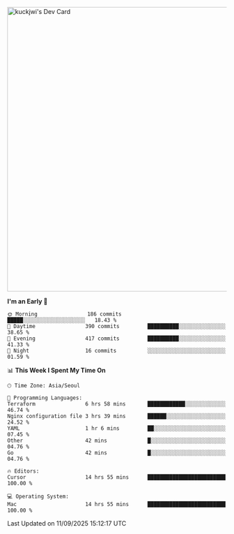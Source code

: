 <a href="https://app.daily.dev/kuckhwancho"><img src="https://api.daily.dev/devcards/v2/efef39c8028947428b3c0b486b9cd9b6.png?r=iz2&type=wide" width="652" alt="kuckjwi's Dev Card"/></a>

<!--START_SECTION:waka-->
**I'm an Early 🐤** 

```text
🌞 Morning                186 commits         █████░░░░░░░░░░░░░░░░░░░░   18.43 % 
🌆 Daytime                390 commits         ██████████░░░░░░░░░░░░░░░   38.65 % 
🌃 Evening                417 commits         ██████████░░░░░░░░░░░░░░░   41.33 % 
🌙 Night                  16 commits          ░░░░░░░░░░░░░░░░░░░░░░░░░   01.59 % 
```


📊 **This Week I Spent My Time On** 

```text
🕑︎ Time Zone: Asia/Seoul

💬 Programming Languages: 
Terraform                6 hrs 58 mins       ████████████░░░░░░░░░░░░░   46.74 % 
Nginx configuration file 3 hrs 39 mins       ██████░░░░░░░░░░░░░░░░░░░   24.52 % 
YAML                     1 hr 6 mins         ██░░░░░░░░░░░░░░░░░░░░░░░   07.45 % 
Other                    42 mins             █░░░░░░░░░░░░░░░░░░░░░░░░   04.76 % 
Go                       42 mins             █░░░░░░░░░░░░░░░░░░░░░░░░   04.76 % 

🔥 Editors: 
Cursor                   14 hrs 55 mins      █████████████████████████   100.00 % 

💻 Operating System: 
Mac                      14 hrs 55 mins      █████████████████████████   100.00 % 
```


 Last Updated on 11/09/2025 15:12:17 UTC
<!--END_SECTION:waka-->
